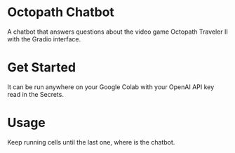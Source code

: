 # Octopath Chatbot
A chatbot that answers questions about the video game Octopath Traveler II with the Gradio interface.

# Get Started
It can be run anywhere on your Google Colab with your OpenAI API key read in the Secrets. 

# Usage
Keep running cells until the last one, where is the chatbot. 
